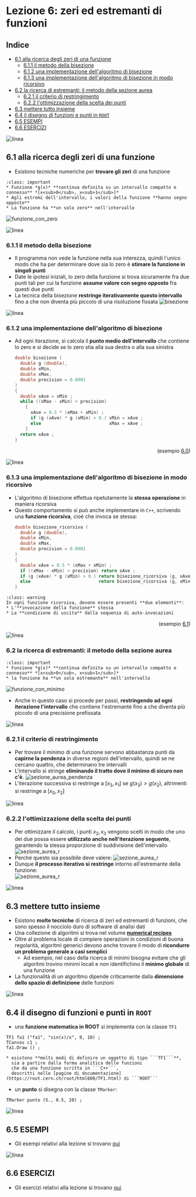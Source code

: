 # Lezione 6: zeri ed estremanti di funzioni

## Indice

  * [6.1 alla ricerca degli zeri di una funzione](#alla-ricerca-degli-zeri-di-una-funzione)
    * [6.1.1 il metodo della bisezione](#il-metodo-della-bisezione)
    * [6.1.2 una implementazione dell'algoritmo di bisezione](#una-implementazione-dell-algoritmo-di-bisezione)
    * [6.1.3 una implementazione dell'algoritmo di bisezione in modo ricorsivo](#una-implementazione-dell-algoritmo-di-bisezione-in-modo-ricorsivo)
  * [6.2 la ricerca di estremanti: il metodo della sezione aurea](#la-ricerca-di-estremanti-il-metodo-della-sezione-aurea)
    * [6.2.1 il criterio di restringimento](#il-criterio-di-restringimento)
    * [6.2.2 l'ottimizzazione della scelta dei punti](#l-ottimizzazione-della-scelta-dei-punti)
  * [6.3 mettere tutto insieme](#mettere-tutto-insieme)
  * [6.4 il disegno di funzioni e punti in ```ROOT```](#il-disegno-di-funzioni-e-punti-in-root)
  * [6.5 ESEMPI](#esempi)
  * [6.6 ESERCIZI](#esercizi)

![linea](../immagini/linea.png)

## 6.1 alla ricerca degli zeri di una funzione

  * Esistono tecniche numeriche per **trovare gli zeri** di una funzione
  ```{admonition} Ipotesi semplici
  :class: important
  * Funzione *g(x)* **continua definita su un intervallo compatto e connesso** *[x<sub>0</sub>, x<sub>1</sub>]*
  * Agli estremi dell'intervallo, i valori della funzione **hanno segno opposto**
  * La funzione ha **un solo zero** nell'intervallo
  ```
  <!--
  * Ipotesi sempici:
    * Funzione *g(x)* **continua definita su un intervallo compatto e connesso** *[x<sub>0</sub>, x<sub>1</sub>]*
    * Agli estremi dell'intervallo, i valori della funzione **hanno segno opposto**
    * La funzione ha **un solo zero** nell'intervallo -->

  ![funzione_con_zero](immagini/funzione_con_zero.png)

![linea](../immagini/linea.png)

### 6.1.1 il metodo della bisezione

  * Il programma non vede la funzione nella sua interezza,
    quindi l'unico modo che ha per determinare dove sia lo zero
    è **stimare la funzione in singoli punti**
  * Date le ipotesi iniziali,
    lo zero della funzione si trova sicuramente fra due punti tali per cui
    la funzione **assume valore con segno opposto** fra questi due punti  
  * La tecnica della bisezione **restringe iterativamente questo intervallo**  
    fino a che non diventa più piccolo di una risoluzione fissata
    ![bisezione](immagini/bisezione.png)

![linea](../immagini/linea.png)

### 6.1.2 una implementazione dell'algoritmo di bisezione

  * Ad ogni iterazione,
    si calcola il **punto medio dell'intervallo** che contiene lo zero
    e si decide se lo zero stia alla sua destra o alla sua sinistra
    ```cpp
    double bisezione (
      double g (double),
      double xMin,
      double xMax,
      double precision = 0.0001
    )
    {
      double xAve = xMin ;
      while ((xMax - xMin) > precision)
        {
          xAve = 0.5 * (xMax + xMin) ;
          if (g (xAve) * g (xMin) > 0.) xMin = xAve ;
          else                          xMax = xAve ;
        }
      return xAve ;
    }  
    ```


    <div style="text-align: right"> (esempio <a href="ESEMPI.html#esempio-di-ricerca-di-zeri">6.0</a>) </div>

![linea](../immagini/linea.png)

### 6.1.3 una implementazione dell'algoritmo di bisezione in modo ricorsivo

  * L'algoritmo di bisezione effettua ripetutamente la **stessa operazione**
    in maniera ricorsiva
  * Questo comportamento si può anche implementare in ```C++```,
    scrivendo una **funzione ricorsiva**,
    cioè che invoca se stessa:  
    ```cpp
    double bisezione_ricorsiva (
      double g (double),
      double xMin,
      double xMax,
      double precision = 0.0001
    )
    {
      double xAve = 0.5 * (xMax + xMin) ;
      if ((xMax - xMin) < precision) return xAve ;
      if (g (xAve) * g (xMin) > 0.) return bisezione_ricorsiva (g, xAve, xMax, precision) ;
      else                          return bisezione_ricorsiva (g, xMin, xAve, precision) ;
    }  
    ```

  <!-- | attenzione |
  | -------- | -->
  ```{admonition} Attenzione
  :class: warning
  In ogni funzione ricorsiva, devono essere presenti **due elementi**:
  * L'**invocazione della funzione** stessa
  * La **condizione di uscita** dalla sequenza di auto-invocazioni
  ```

<div style="text-align: right"> (esempio <a href="ESEMPI.html#esempio-di-bisezione-ricorsiva">6.1</a>) </div>

![linea](../immagini/linea.png)

### 6.2 la ricerca di estremanti: il metodo della sezione aurea

  ```{admonition} Ipotesi semplici
  :class: important
  * Funzione *g(x)* **continua definita su un intervallo compatto e connesso** *[x<sub>0</sub>, x<sub>1</sub>]*
  * la funzione ha **un solo estremante** nell'intervallo
  ```
  <!-- * Ipotesi sempici:
    * funzione *g(x)* **continua definita su un intervallo compatto e connesso** *[x<sub>0</sub>, x<sub>1</sub>]*
    * la funzione ha **un solo estremante** nell'intervallo -->

  ![funzione_con_minimo](immagini/funzione_con_minimo.png)

  * Anche in questo caso si procede per passi,
    **restringendo ad ogni iterazione l'intervallo** che contiene l'estremante
    fino a che diventa più piccolo di una precisione prefissata

![linea](../immagini/linea.png)

### 6.2.1 il criterio di restringimento

  * Per trovare il minimo di una funzione servono abbastanza punti da **capirne la pendenza**
    in diverse regioni dell'intervallo,
    quindi se ne cercano quattro, che determinano tre intervalli
  * L'intervallo si stringe **eliminando il tratto dove il minimo di sicuro non c'è**.
    ![sezione_aurea_pendenza](immagini/sezione_aurea_pendenza.png)
  * L'iterazione successiva si restringe a $[x_3,x_1]$ se $g(x_3) > g(x_2)$,
    altrimenti si restringe a $[x_0, x_2]$

![linea](../immagini/linea.png)

### 6.2.2 l'ottimizzazione della scelta dei punti

  * Per ottimizzare il calcolo,
    i punti $x_2, x_3$ vengono scelti in modo che uno dei due possa essere
    **utilizzato anche nell'iterazione seguente**, garantendo la stessa proporzione
    di suddivisione dell'intervallo
    ![sezione_aurea_r](immagini/sezione_aurea_r.png)
  * Perché questo sia possibile deve valere:
    ![sezione_aurea_r](immagini/sezione_aurea_formula.png)
  * Dunque **il processo iterativo si restringe** intorno all'estremante della funzione:  
    ![sezione_aurea_r](immagini/sezione_aurea.png)

![linea](../immagini/linea.png)

## 6.3 mettere tutto insieme

  * Esistono **molte tecniche** di ricerca di zeri ed estremanti di funzioni,
    che sono spesso il nocciolo duro di software di analisi dati  
  * Una collezione di algoritmi si trova nel volume **[numerical recipes](http://numerical.recipes/)**
  * Oltre al problema locale di compiere operazioni in condizioni di buona regolarità,
    algoritmi generici devono anche trovare il modo di
    **ricondurre un problema generale a casi semplici**
    * Ad esempio, nel caso della ricerca di minimi
      bisogna evitare che gli algoritmi trovino minimi locali
      e non identifichino il **minimo globale** di una funzione
  * La funzionalità di un algoritmo dipende criticamente dalla **dimensione
    dello spazio di definizione** delle funzioni   

![linea](../immagini/linea.png)

## 6.4 il disegno di funzioni e punti in ```ROOT```

  * una **funzione matematica in ROOT** si implementa con la classe ```TF1```
```
TF1 fa1 ("fa1", "sin(x)/x", 0, 10) ;
TCanvas c1 ;
fa1.Draw () ;
```
    * esistono **molti modi di definire un oggetto di tipo ```TF1```**, 
      sia a partire dalla forma analitica delle funzioni
      che da una funzione scritta in ```C++```,
      descritti nelle [pagine di documentazione](https://root.cern.ch/root/html600/TF1.html) di ```ROOT```
  * un **punto** si disegna con la classe ```TMarker```:
```
TMarker punto (5., 0.5, 20) ;
```  

![linea](../immagini/linea.png)

## 6.5 ESEMPI

  * Gli esempi relativi alla lezione si trovano [qui](ESEMPI.rst)

![linea](../immagini/linea.png)

## 6.6 ESERCIZI

  * Gli esercizi relativi alla lezione si trovano [qui](ESERCIZI.md)
